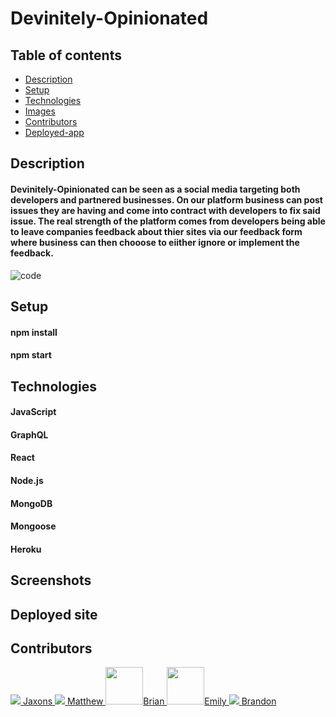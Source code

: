 # Devinitely-Opinionated

## Table of contents 
* [Description](#description)
* [Setup](#setup)
* [Technologies](#technologies)
* [Images](#images)
* [Contributors](#contributors)
* [Deployed-app](#app)


## Description <a name="description"></a>
#### Devinitely-Opinionated can be seen as a social media targeting both developers and partnered businesses. On our platform business can post issues they are having and come into contract with developers to fix said issue. The real strength of the platform comes from developers being able to leave companies feedback about thier sites via our feedback form where business can then chooose to eiither ignore or implement the feedback. 

![code](https://user-images.githubusercontent.com/97642221/176791758-0a85e11a-cfb1-40b5-9df2-d4351e56b5a9.gif)


## Setup <a name="setup"></a>
#### npm install
#### npm start 


## Technologies <a name="technologies"></a>
#### JavaScript
#### GraphQL
#### React
#### Node.js
#### MongoDB
#### Mongoose
#### Heroku


## Screenshots <a name="images"></a>


## Deployed site <a name="app"></a>


## Contributors <a name="contributors"></a>

<a href="https://github.com/Jaxon">
  <img src="https://github.com/JaxonAdams.png?size=60"> Jaxons
  </a>
  
<a href="https://github.com/Vrentadax">
   <img src="https://github.com/Vrentadax.png?size=60"> Matthew
  </a>
  
<a href="https://github.com/brian7950">
   <img src="https://github.com/brian7950.png" width="60" height="60" />Brian
  </a>
  
<a href="https://github.com/emalie">
  <img src="https://github.com/emalie.png" width="60" height="60" />Emily
  </a>
  
<a href="https://github.com/bfranks3">
  <img src="https://github.com/bfranks3.png?size=60" /> Brandon
  </a>

